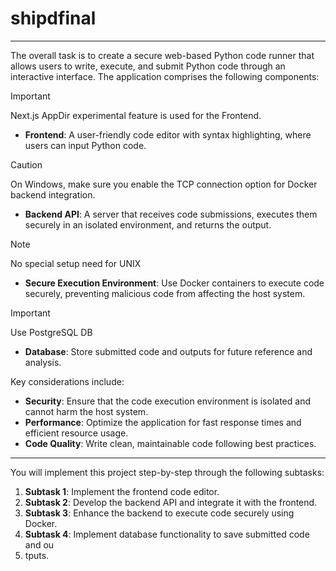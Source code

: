 # shipdfinal
---
The overall task is to create a secure web-based Python code runner that allows users to write, execute, and submit Python code through an interactive interface. The application comprises the following components:
> [!Important]
> Next.js AppDir experimental feature is used for the Frontend.
- **Frontend**: A user-friendly code editor with syntax highlighting, where users can input Python code.
> [!Caution]
> On Windows, make sure you enable the TCP connection option for Docker backend integration.
- **Backend API**: A server that receives code submissions, executes them securely in an isolated environment, and returns the output.
> [!Note]
> No special setup need for UNIX
- **Secure Execution Environment**: Use Docker containers to execute code securely, preventing malicious code from affecting the host system.
> [!Important]
> Use PostgreSQL DB
- **Database**: Store submitted code and outputs for future reference and analysis.

Key considerations include:

- **Security**: Ensure that the code execution environment is isolated and cannot harm the host system.
- **Performance**: Optimize the application for fast response times and efficient resource usage.
- **Code Quality**: Write clean, maintainable code following best practices.

---

You will implement this project step-by-step through the following subtasks:

1. **Subtask 1**: Implement the frontend code editor.
2. **Subtask 2**: Develop the backend API and integrate it with the frontend.
3. **Subtask 3**: Enhance the backend to execute code securely using Docker.
4. **Subtask 4**: Implement database functionality to save submitted code and ou
5. tputs.
